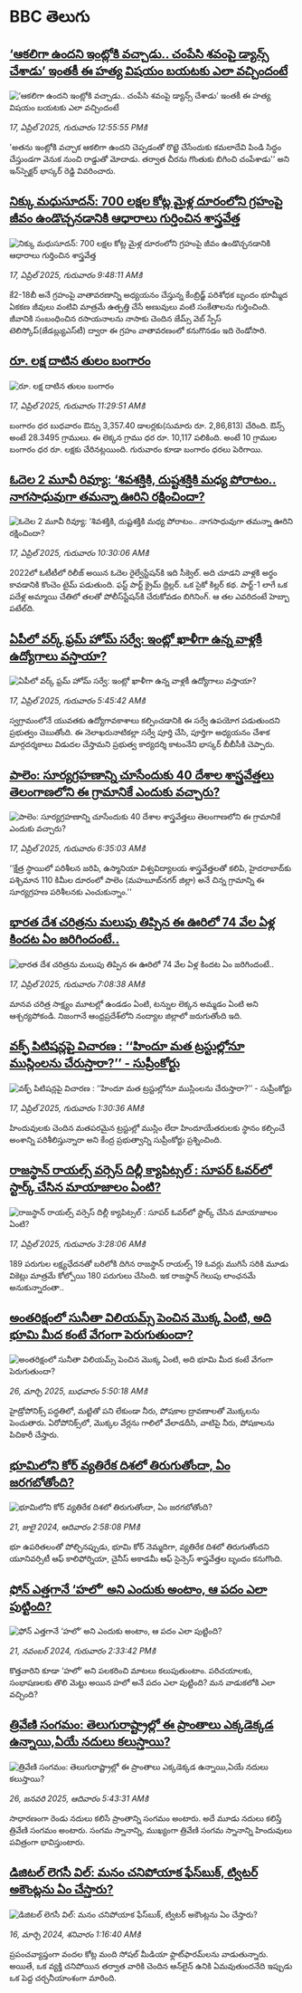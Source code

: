 # BBC తెలుగు## [‘ఆకలిగా ఉందని ఇంట్లోకి వచ్చాడు.. చంపేసి శవంపై డ్యాన్స్ చేశాడు’  ఇంతకీ ఈ హత్య విషయం బయటకు ఎలా వచ్చిందంటే](https://www.bbc.com/telugu/articles/c62glp76pplo?at_campaign=githubrss)![‘ఆకలిగా ఉందని ఇంట్లోకి వచ్చాడు.. చంపేసి శవంపై డ్యాన్స్ చేశాడు’  ఇంతకీ ఈ హత్య విషయం బయటకు ఎలా వచ్చిందంటే](https://ichef.bbci.co.uk/ace/standard/240/cpsprodpb/7413/live/fc3f5f50-1b84-11f0-b1b3-7358f8d35a35.jpg)_17, ఏప్రిల్ 2025, గురువారం 12:55:55 PMకి_'అతను ఇంట్లోకి వచ్చాక ఆకలిగా ఉందని చెప్పడంతో రొట్టె చేసేందుకు కమలాదేవి పిండి సిద్ధం చేస్తుండగా వెనుక నుంచి రాడ్డుతో మోదాడు. తర్వాత చీరను గొంతుకు బిగించి చంపేశాడు'' అని ఇన్‌స్పెక్టర్ భాస్కర్ రెడ్డి వివరించారు.## [నిక్కు మధుసూదన్: 700 లక్షల కోట్ల మైళ్ల దూరంలోని గ్రహంపై జీవం ఉండొచ్చనడానికి ఆధారాలు గుర్తించిన శాస్త్రవేత్త](https://www.bbc.com/telugu/articles/c62gqml4m6do?at_campaign=githubrss)![నిక్కు మధుసూదన్: 700 లక్షల కోట్ల మైళ్ల దూరంలోని గ్రహంపై జీవం ఉండొచ్చనడానికి ఆధారాలు గుర్తించిన శాస్త్రవేత్త](https://ichef.bbci.co.uk/ace/standard/240/cpsprodpb/a51f/live/d39d6d20-1b62-11f0-b1b3-7358f8d35a35.jpg)_17, ఏప్రిల్ 2025, గురువారం 9:48:11 AMకి_కే2-18బీ అనే గ్రహంపై వాతావరణాన్ని అధ్యయనం చేస్తున్న కేంబ్రిడ్జ్ పరిశోధక బృందం భూమ్మీద ఏకకణ జీవులు వంటివి మాత్రమే ఉత్పత్తి చేసే అణువులు వంటి సంకేతాలను గుర్తించింది.  జీవానికి సంబంధించిన రసాయనాలను నాసాకు చెందిన జేమ్స్ వెబ్ స్పేస్ టెలిస్కోప్(జేడబ్ల్యుఎస్‌టీ) ద్వారా ఈ గ్రహం వాతావరణంలో కనుగొనడం ఇది రెండోసారి.## [రూ. లక్ష దాటిన తులం బంగారం](https://www.bbc.com/telugu/articles/cwynr4w922po?at_campaign=githubrss)![రూ. లక్ష దాటిన తులం బంగారం](https://ichef.bbci.co.uk/ace/standard/240/cpsprodpb/b93d/live/b8613c80-1b71-11f0-8a1e-3ff815141b98.jpg)_17, ఏప్రిల్ 2025, గురువారం 11:29:51 AMకి_బంగారం ధర బుధవారం ఔన్సు 3,357.40 డాలర్లకు(సుమారు రూ. 2,86,813) చేరింది. ఔన్స్ అంటే 28.3495 గ్రాములు. ఈ లెక్కన గ్రాము ధర రూ. 10,117 పలికింది. 
అంటే 10 గ్రాముల బంగారం ధర రూ. లక్షకు చేరినట్లయింది. గురువారం కూడా బంగారం ధరలు పెరిగాయి.## [ఓదెల 2 మూవీ రివ్యూ: ‘శివశక్తికి, దుష్టశక్తికి మధ్య పోరాటం.. నాగసాధువుగా తమన్నా ఊరిని రక్షించిందా?](https://www.bbc.com/telugu/articles/cwy0wr8jdd4o?at_campaign=githubrss)![ఓదెల 2 మూవీ రివ్యూ: ‘శివశక్తికి, దుష్టశక్తికి మధ్య పోరాటం.. నాగసాధువుగా తమన్నా ఊరిని రక్షించిందా?](https://ichef.bbci.co.uk/ace/standard/240/cpsprodpb/7980/live/be040ff0-1b7b-11f0-ac38-2b178b83144f.jpg)_17, ఏప్రిల్ 2025, గురువారం 10:30:06 AMకి_2022లో ఓటీటీలో రిలీజ్ అయిన ఓదెల రైల్వేస్టేష‌న్‌కి ఇది సీక్వెల్‌. అది చూడ‌ని వాళ్ల‌కి అర్థం కావ‌డానికి కొంచెం టైమ్ ప‌డుతుంది. ఫ‌స్ట్ పార్ట్ క్రైమ్ థ్రిల్ల‌ర్‌. ఒక సైకో కిల్ల‌ర్ క‌థ‌. పార్ట్‌-1 లాగే ఒక ప‌దేళ్ల అమ్మాయి చేతిలో త‌ల‌తో పోలీస్‌స్టేష‌న్‌కి చేరుకోవ‌డం బిగినింగ్‌. ఆ త‌ల ఎవ‌రిదంటే హెబ్బా ప‌టేల్‌ది.## [ఏపీలో వర్క్ ఫ్రమ్‌ హోమ్‌ సర్వే: ఇంట్లో ఖాళీగా ఉన్న వాళ్లకీ ఉద్యోగాలు వస్తాయా?](https://www.bbc.com/telugu/articles/cedy5e43w3yo?at_campaign=githubrss)![ఏపీలో వర్క్ ఫ్రమ్‌ హోమ్‌ సర్వే: ఇంట్లో ఖాళీగా ఉన్న వాళ్లకీ ఉద్యోగాలు వస్తాయా?](https://ichef.bbci.co.uk/ace/standard/240/cpsprodpb/989d/live/ad86dc90-1b47-11f0-8542-d9f624f4b519.jpg)_17, ఏప్రిల్ 2025, గురువారం 5:45:42 AMకి_స్వగ్రామంలోనే  యువతకు ఉద్యోగావకాశాలు కల్పించడానికి ఈ సర్వే ఉపయోగ పడుతుందని ప్రభుత్వం చెబుతోంది. ఈ నెలాఖరునాటికల్లా సర్వే పూర్తి చేసి, పూర్తిగా అధ్యయనం చేశాక మార్గదర్శకాలు విడుదల చేస్తామని ప్రభుత్వ కార్యదర్శి కాటంనేని భాస్కర్ బీబీసీకి చెప్పారు.## [పాలెం: సూర్యగ్రహణాన్ని చూసేందుకు 40 దేశాల శాస్త్రవేత్తలు తెలంగాణలోని ఈ గ్రామానికే ఎందుకు వచ్చారు?](https://www.bbc.com/telugu/articles/ckg1yy47405o?at_campaign=githubrss)![పాలెం: సూర్యగ్రహణాన్ని చూసేందుకు 40 దేశాల శాస్త్రవేత్తలు తెలంగాణలోని ఈ గ్రామానికే ఎందుకు వచ్చారు?](https://ichef.bbci.co.uk/ace/standard/240/cpsprodpb/f20e/live/a593c740-1adf-11f0-a455-cf1d5f751d2f.jpg)_17, ఏప్రిల్ 2025, గురువారం 6:35:03 AMకి_‘‘క్షేత్ర స్థాయిలో పరిశీలన జరిపి, ఉస్మానియా విశ్వవిద్యాలయ శాస్త్రవేత్తలతో కలిపి, హైదరాబాద్‌కు పశ్చిమాన 110 కిమీల దూరంలో  పాలెం (మహబూబ్‌నగర్ జిల్లా) అనే చిన్న గ్రామాన్ని ఈ సూర్యగ్రహణ పరిశీలనకు ఎంచుకున్నాం.''## [భారత దేశ చరిత్రను మలుపు తిప్పిన ఈ ఊరిలో 74 వేల ఏళ్ల కిందట ఏం జరిగిందంటే..](https://www.bbc.com/telugu/articles/cr780km0x08o?at_campaign=githubrss)![భారత దేశ చరిత్రను మలుపు తిప్పిన ఈ ఊరిలో 74 వేల ఏళ్ల కిందట ఏం జరిగిందంటే..](https://ichef.bbci.co.uk/ace/standard/240/cpsprodpb/bf3c/live/ce064130-1b52-11f0-8a1e-3ff815141b98.jpg)_17, ఏప్రిల్ 2025, గురువారం 7:08:38 AMకి_మానవ చరిత్ర సాక్ష్యం మూటల్లో ఉండడం ఏంటి, టన్నుల లెక్కన అమ్మడం ఏంటి అని ఆశ్చర్యపోకండి. నిజంగానే ఆంధ్రప్రదేశ్‌లోని నంద్యాల జిల్లాలో జరుగుతోంది ఇది.## [వక్ఫ్ పిటిషన్లపై విచారణ : ‘‘హిందూ మత ట్రస్టుల్లోనూ ముస్లింలను చేరుస్తారా?’’ - సుప్రీంకోర్టు ](https://www.bbc.com/telugu/articles/cjewdd1nv4no?at_campaign=githubrss)![వక్ఫ్ పిటిషన్లపై విచారణ : ‘‘హిందూ మత ట్రస్టుల్లోనూ ముస్లింలను చేరుస్తారా?’’ - సుప్రీంకోర్టు ](https://ichef.bbci.co.uk/ace/standard/240/cpsprodpb/059e/live/de7ba310-1adb-11f0-b1b3-7358f8d35a35.jpg)_17, ఏప్రిల్ 2025, గురువారం 1:30:36 AMకి_హిందువులకు చెందిన మతపరమైన ట్రస్టుల్లో ముస్లిం లేదా హిందూయేతరులకు స్థానం కల్పించే అంశాన్ని పరిశీలిస్తున్నారా అని కేంద్ర ప్రభుత్వాన్ని సుప్రీంకోర్టు ప్రశ్నించింది.## [రాజస్థాన్ రాయల్స్ వర్సెస్ దిల్లీ క్యాపిట్సల్ : సూపర్‌ ఓవర్‌లో స్టార్క్ చేసిన మాయాజాలం ఏంటి? ](https://www.bbc.com/telugu/articles/cddempmvmgro?at_campaign=githubrss)![రాజస్థాన్ రాయల్స్ వర్సెస్ దిల్లీ క్యాపిట్సల్ : సూపర్‌ ఓవర్‌లో స్టార్క్ చేసిన మాయాజాలం ఏంటి? ](https://ichef.bbci.co.uk/ace/standard/240/cpsprodpb/4ec7/live/0ba3f830-1b34-11f0-a21c-f931be1990fb.jpg)_17, ఏప్రిల్ 2025, గురువారం 3:28:06 AMకి_189 పరుగుల లక్ష్యఛేదనతో బరిలోకి దిగిన రాజస్థాన్ రాయల్స్ 19 ఓవర్లు ముగిసే సరికి మూడు వికెట్లు మాత్రమే కోల్పోయి 180 పరుగులు చేసింది.   ఇక రాజస్థాన్ గెలుపు లాంఛనమే అనుకున్నారంతా..## [అంతరిక్షంలో సునీతా విలియమ్స్ పెంచిన మొక్క ఏంటి, అది భూమి మీద కంటే వేగంగా పెరుగుతుందా?](https://www.bbc.com/telugu/articles/c1mn43gmj39o?at_campaign=githubrss)![అంతరిక్షంలో సునీతా విలియమ్స్ పెంచిన మొక్క ఏంటి, అది భూమి మీద కంటే వేగంగా పెరుగుతుందా?](https://ichef.bbci.co.uk/ace/standard/240/cpsprodpb/931a/live/71e4f570-0966-11f0-94d4-6f954f5dcfa3.jpg)_26, మార్చి 2025, బుధవారం 5:50:18 AMకి_హైడ్రోపోనిక్స్‌ పద్ధతిలో, మట్టితో పని లేకుండా నీరు, పోషకాల ద్రావణాలతో మొక్కలను పెంచుతారు. ఏరోపోనిక్స్‌లో, మొక్కల వేర్లను గాలిలో వేలాడదీసి, వాటిపై నీరు, పోషకాలను పిచికారీ చేస్తారు.## [భూమిలోని కోర్ వ్యతిరేక దిశలో తిరుగుతోందా, ఏం జరగబోతోంది?](https://www.bbc.com/telugu/articles/crgr7rnd7g4o?at_campaign=githubrss)![భూమిలోని కోర్ వ్యతిరేక దిశలో తిరుగుతోందా, ఏం జరగబోతోంది?](https://ichef.bbci.co.uk/ace/standard/240/cpsprodpb/cc28/live/4457bc00-3ec3-11ef-b2f4-77406157b906.jpg)_21, జులై 2024, ఆదివారం 2:58:08 PMకి_భూ ఉపరితలంతో పోల్చినప్పుడు, భూమి కోర్ నెమ్మదిగా, వ్యతిరేక దిశలో తిరుగుతోందని యూనివర్సిటీ ఆఫ్ కాలిఫోర్నియా, చైనీస్ అకాడమీ ఆఫ్ సైన్సెస్‌ శాస్త్రవేత్తల బృందం కనుగొంది.## [ఫోన్ ఎత్తగానే ‘హలో’ అని ఎందుకు అంటాం, ఆ పదం ఎలా పుట్టింది?](https://www.bbc.com/telugu/articles/cgj7x7gdjq4o?at_campaign=githubrss)![ఫోన్ ఎత్తగానే ‘హలో’ అని ఎందుకు అంటాం, ఆ పదం ఎలా పుట్టింది?](https://ichef.bbci.co.uk/ace/standard/240/cpsprodpb/0618/live/7a20ebb0-a807-11ef-b21e-5359bd56d02f.jpg)_21, నవంబర్ 2024, గురువారం 2:33:42 PMకి_కొత్తవారిని కూడా ‘హలో’ అని పలకరించి మాటలు కలుపుతుంటాం.  పరిచయాలకు, సంభాషణలకు తొలి మెట్టు అయిన హలో అనే పదం ఎలా పుట్టింది? మన వాడుకలోకి ఎలా వచ్చింది?## [త్రివేణి సంగమం: తెలుగురాష్ట్రాల్లో ఈ ప్రాంతాలు ఎక్కడెక్కడ ఉన్నాయి,ఏయే నదులు కలుస్తాయి? ](https://www.bbc.com/telugu/articles/cz7elrr17jeo?at_campaign=githubrss)![త్రివేణి సంగమం: తెలుగురాష్ట్రాల్లో ఈ ప్రాంతాలు ఎక్కడెక్కడ ఉన్నాయి,ఏయే నదులు కలుస్తాయి? ](https://ichef.bbci.co.uk/ace/standard/240/cpsprodpb/9dad/live/7f50e780-da42-11ef-a37f-eba91255dc3d.jpg)_26, జనవరి 2025, ఆదివారం 5:43:31 AMకి_సాధారణంగా రెండు నదులు కలిసే ప్రాంతాన్ని సంగమం అంటారు. అదే మూడు నదులు కలిస్తే త్రివేణి సంగమం అంటారు. సంగమ స్నానాన్ని, ముఖ్యంగా త్రివేణి సంగమ స్నానాన్ని హిందువులు పవిత్రంగా భావిస్తుంటారు.## [డిజిటల్ లెగసీ విల్: మనం చనిపోయాక ఫేస్‌బుక్, ట్విటర్‌ అకౌంట్లను ఏం చేస్తారు?](https://www.bbc.com/telugu/articles/cx0zl1qeyq2o?at_campaign=githubrss)![డిజిటల్ లెగసీ విల్: మనం చనిపోయాక ఫేస్‌బుక్, ట్విటర్‌ అకౌంట్లను ఏం చేస్తారు?](https://ichef.bbci.co.uk/ace/standard/240/cpsprodpb/bea2/live/2323ffd0-e2d4-11ee-9410-0f893255c2a0.jpg)_16, మార్చి 2024, శనివారం 1:16:40 AMకి_ప్రపంచవ్యాప్తంగా వందల కోట్ల మంది సోషల్ మీడియా ఫ్లాట్‌ఫారమ్‌లను వాడుతున్నారు. అయితే, ఒక వ్యక్తి చనిపోయిన తర్వాత వారికి చెందిన ఆన్‌లైన్ ఉనికి ఏమవుతుందనేది ఇప్పుడు ఒక పెద్ద చర్చనీయాంశంగా మారింది.